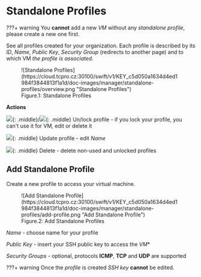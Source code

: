 # **Standalone Profiles**

???+ warning
    You **cannot** add a new *VM* without any *standalone profile*, please create a new one first.

See all profiles created for your organization. Each profile is described by its *ID*, *Name*, *Public Key*, *Security Group* (redirects to another page) and to which VM *the profile is associated*.

<figure markdown>
  ![Standalone Profiles](https://cloud.tcpro.cz:30100/swift/v1/KEY_c5d050a1634d4ed1984f3844813f1a1d/doc-images/manager/standalone-profiles/overview.png "Standalone Profiles")
  <figcaption> Figure.1: Standalone Profiles </figcaption>
</figure>

**Actions**

![](https://cloud.tcpro.cz:30100/swift/v1/KEY_c5d050a1634d4ed1984f3844813f1a1d/doc-images/icons/lock.png){: .middle}/![](https://cloud.tcpro.cz:30100/swift/v1/KEY_c5d050a1634d4ed1984f3844813f1a1d/doc-images/icons/unlock.png){: .middle} Un/lock profile - if you lock your profile, you can't use it for VM, edit or delete it

![](https://cloud.tcpro.cz:30100/swift/v1/KEY_c5d050a1634d4ed1984f3844813f1a1d/doc-images/icons/edit.png){: .middle} Update profile - edit *Name*

![](https://cloud.tcpro.cz:30100/swift/v1/KEY_c5d050a1634d4ed1984f3844813f1a1d/doc-images/icons/delete.png){: .middle} Delete - delete non-used and unlocked profiles


## **Add Standalone Profile**

Create a new profile to access your virtual machine.

<figure markdown>
  ![Add Standalone Profile](https://cloud.tcpro.cz:30100/swift/v1/KEY_c5d050a1634d4ed1984f3844813f1a1d/doc-images/manager/standalone-profiles/add-profile.png "Add Standalone Profile")
  <figcaption> Figure.2: Add Standalone Profiles </figcaption>
</figure>


*Name* - choose name for your profile

*Public Key* - insert your SSH public key to access the *VM**

*Security Groups* - optional, protocols **ICMP**, **TCP** and **UDP** are supported

???+ warning
    Once the *profile* is created *SSH key* **cannot** be edited.
